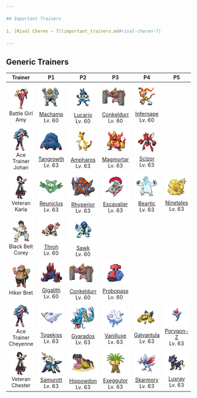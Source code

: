 ```yaml
---

## Important Trainers

1. [Rival Cheren – 7](important_trainers.md#rival-cheren-7)

---
```


## Generic Trainers</h3>

| Trainer | P1 | P2 | P3 | P4 | P5 | P6 |
|:-------:|:--:|:--:|:--:|:--:|:--:|:--:|
| ![Battle Girl Amy](../../assets/trainers/battle_girl.png)<br>Battle Girl Amy | ![Machamp](../../assets/sprites/machamp/front.png)<br>[Machamp](../../pokemon/machamp.md/)<br>Lv. 60 | ![Lucario](../../assets/sprites/lucario/front.png)<br>[Lucario](../../pokemon/lucario.md/)<br>Lv. 60 | ![Conkeldurr](../../assets/sprites/conkeldurr/front.png)<br>[Conkeldurr](../../pokemon/conkeldurr.md/)<br>Lv. 60 | ![Infernape](../../assets/sprites/infernape/front.png)<br>[Infernape](../../pokemon/infernape.md/)<br>Lv. 60 |
| ![Ace Trainer Johan](../../assets/trainers/ace_trainer.png)<br>Ace Trainer Johan | ![Tangrowth](../../assets/sprites/tangrowth/front.png)<br>[Tangrowth](../../pokemon/tangrowth.md/)<br>Lv. 63 | ![Ampharos](../../assets/sprites/ampharos/front.png)<br>[Ampharos](../../pokemon/ampharos.md/)<br>Lv. 63 | ![Magmortar](../../assets/sprites/magmortar/front.png)<br>[Magmortar](../../pokemon/magmortar.md/)<br>Lv. 63 | ![Scizor](../../assets/sprites/scizor/front.png)<br>[Scizor](../../pokemon/scizor.md/)<br>Lv. 63 |
| ![Veteran Karla](../../assets/trainers/veteran.png)<br>Veteran Karla | ![Reuniclus](../../assets/sprites/reuniclus/front.png)<br>[Reuniclus](../../pokemon/reuniclus.md/)<br>Lv. 63 | ![Rhyperior](../../assets/sprites/rhyperior/front.png)<br>[Rhyperior](../../pokemon/rhyperior.md/)<br>Lv. 63 | ![Escavalier](../../assets/sprites/escavalier/front.png)<br>[Escavalier](../../pokemon/escavalier.md/)<br>Lv. 63 | ![Beartic](../../assets/sprites/beartic/front.png)<br>[Beartic](../../pokemon/beartic.md/)<br>Lv. 63 | ![Ninetales](../../assets/sprites/ninetales/front.png)<br>[Ninetales](../../pokemon/ninetales.md/)<br>Lv. 63 |
| ![Black Belt Corey](../../assets/trainers/black_belt.png)<br>Black Belt Corey | ![Throh](../../assets/sprites/throh/front.png)<br>[Throh](../../pokemon/throh.md/)<br>Lv. 60 | ![Sawk](../../assets/sprites/sawk/front.png)<br>[Sawk](../../pokemon/sawk.md/)<br>Lv. 60 |
| ![Hiker Bret](../../assets/trainers/hiker.png)<br>Hiker Bret | ![Gigalith](../../assets/sprites/gigalith/front.png)<br>[Gigalith](../../pokemon/gigalith.md/)<br>Lv. 60 | ![Conkeldurr](../../assets/sprites/conkeldurr/front.png)<br>[Conkeldurr](../../pokemon/conkeldurr.md/)<br>Lv. 60 | ![Probopass](../../assets/sprites/probopass/front.png)<br>[Probopass](../../pokemon/probopass.md/)<br>Lv. 60 |
| ![Ace Trainer Cheyenne](../../assets/trainers/ace_trainer.png)<br>Ace Trainer Cheyenne | ![Togekiss](../../assets/sprites/togekiss/front.png)<br>[Togekiss](../../pokemon/togekiss.md/)<br>Lv. 63 | ![Gyarados](../../assets/sprites/gyarados/front.png)<br>[Gyarados](../../pokemon/gyarados.md/)<br>Lv. 63 | ![Vanilluxe](../../assets/sprites/vanilluxe/front.png)<br>[Vanilluxe](../../pokemon/vanilluxe.md/)<br>Lv. 63 | ![Galvantula](../../assets/sprites/galvantula/front.png)<br>[Galvantula](../../pokemon/galvantula.md/)<br>Lv. 63 | ![Porygon-Z](../../assets/sprites/porygon-z/front.png)<br>[Porygon-Z](../../pokemon/porygon-z.md/)<br>Lv. 63 |
| ![Veteran Chester](../../assets/trainers/veteran.png)<br>Veteran Chester | ![Samurott](../../assets/sprites/samurott/front.png)<br>[Samurott](../../pokemon/samurott.md/)<br>Lv. 63 | ![Hippowdon](../../assets/sprites/hippowdon/front.png)<br>[Hippowdon](../../pokemon/hippowdon.md/)<br>Lv. 63 | ![Exeggutor](../../assets/sprites/exeggutor/front.png)<br>[Exeggutor](../../pokemon/exeggutor.md/)<br>Lv. 63 | ![Skarmory](../../assets/sprites/skarmory/front.png)<br>[Skarmory](../../pokemon/skarmory.md/)<br>Lv. 63 | ![Luxray](../../assets/sprites/luxray/front.png)<br>[Luxray](../../pokemon/luxray.md/)<br>Lv. 63 |

